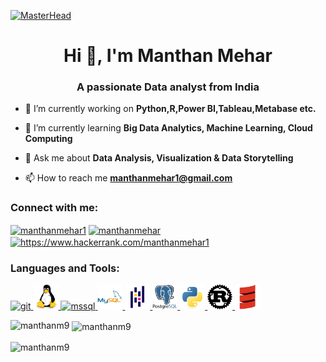 [![MasterHead](https://www.google.com/search?q=data+analyst+cover+photo+for+linkedin&client=ms-android-oppo-rvo3&prmd=ibnv&sxsrf=APwXEddCa4tpVxNIwqmcrdb8dM_81Bp8IA:1680228109774&source=lnms&tbm=isch&sa=X&ved=2ahUKEwiGo_-8iYX-AhWzTmwGHSHADiEQ_AUoAXoECAIQAQ&biw=360&bih=660&dpr=3#imgrc=ZAbYZ7ACai9nTM&imgdii=yYd20GTvenegzM)](https://manthanmehar.io)

<h1 align="center">Hi 👋, I'm Manthan Mehar</h1>
<h3 align="center">A passionate Data analyst from India</h3>

- 🔭 I’m currently working on **Python,R,Power BI,Tableau,Metabase etc.**

- 🌱 I’m currently learning **Big Data Analytics, Machine Learning, Cloud Computing**

- 💬 Ask me about **Data Analysis, Visualization & Data Storytelling**

- 📫 How to reach me **manthanmehar1@gmail.com**

<h3 align="left">Connect with me:</h3>
<p align="left">
<a href="https://linkedin.com/in/manthanmehar1" target="blank"><img align="center" src="https://raw.githubusercontent.com/rahuldkjain/github-profile-readme-generator/master/src/images/icons/Social/linked-in-alt.svg" alt="manthanmehar1" height="30" width="40" /></a>
<a href="https://kaggle.com/manthanmehar" target="blank"><img align="center" src="https://raw.githubusercontent.com/rahuldkjain/github-profile-readme-generator/master/src/images/icons/Social/kaggle.svg" alt="manthanmehar" height="30" width="40" /></a>
<a href="https://www.hackerrank.com/https://www.hackerrank.com/manthanmehar1" target="blank"><img align="center" src="https://raw.githubusercontent.com/rahuldkjain/github-profile-readme-generator/master/src/images/icons/Social/hackerrank.svg" alt="https://www.hackerrank.com/manthanmehar1" height="30" width="40" /></a>
</p>

<h3 align="left">Languages and Tools:</h3>
<p align="left"> <a href="https://git-scm.com/" target="_blank" rel="noreferrer"> <img src="https://www.vectorlogo.zone/logos/git-scm/git-scm-icon.svg" alt="git" width="40" height="40"/> </a> <a href="https://www.linux.org/" target="_blank" rel="noreferrer"> <img src="https://raw.githubusercontent.com/devicons/devicon/master/icons/linux/linux-original.svg" alt="linux" width="40" height="40"/> </a> <a href="https://www.microsoft.com/en-us/sql-server" target="_blank" rel="noreferrer"> <img src="https://www.svgrepo.com/show/303229/microsoft-sql-server-logo.svg" alt="mssql" width="40" height="40"/> </a> <a href="https://www.mysql.com/" target="_blank" rel="noreferrer"> <img src="https://raw.githubusercontent.com/devicons/devicon/master/icons/mysql/mysql-original-wordmark.svg" alt="mysql" width="40" height="40"/> </a> <a href="https://pandas.pydata.org/" target="_blank" rel="noreferrer"> <img src="https://raw.githubusercontent.com/devicons/devicon/2ae2a900d2f041da66e950e4d48052658d850630/icons/pandas/pandas-original.svg" alt="pandas" width="40" height="40"/> </a> <a href="https://www.postgresql.org" target="_blank" rel="noreferrer"> <img src="https://raw.githubusercontent.com/devicons/devicon/master/icons/postgresql/postgresql-original-wordmark.svg" alt="postgresql" width="40" height="40"/> </a> <a href="https://www.python.org" target="_blank" rel="noreferrer"> <img src="https://raw.githubusercontent.com/devicons/devicon/master/icons/python/python-original.svg" alt="python" width="40" height="40"/> </a> <a href="https://www.rust-lang.org" target="_blank" rel="noreferrer"> <img src="https://raw.githubusercontent.com/devicons/devicon/master/icons/rust/rust-plain.svg" alt="rust" width="40" height="40"/> </a> <a href="https://www.scala-lang.org" target="_blank" rel="noreferrer"> <img src="https://raw.githubusercontent.com/devicons/devicon/master/icons/scala/scala-original.svg" alt="scala" width="40" height="40"/> </a> </p>

<p><img align="left" src="https://github-readme-stats.vercel.app/api/top-langs?username=manthanm9&show_icons=true&locale=en&layout=compact" alt="manthanm9" /></p>

<p>&nbsp;<img align="center" src="https://github-readme-stats.vercel.app/api?username=manthanm9&show_icons=true&locale=en" alt="manthanm9" /></p>

<p><img align="center" src="https://github-readme-streak-stats.herokuapp.com/?user=manthanm9&" alt="manthanm9" /></p>

